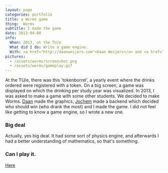 ```yaml
---
layout: page
categories: portfolio
title: a Worms game
thing:  Worms
subtitle: I made the game
date: 2013-04-08
info:
  When: 2013, at the TU/e
  What did I do: Write a game engine.
  With: <a href="http://daanweijers.com">Daan Weijers</a> and <a href="http://www.jochemvankapel.nl/">Jochem van Kapel</a>
pictures:
  - /assets/worms/screenshot.png
  - /assets/worms/gameplay.gif
---
```


At the TU/e, there was this 'tokenborrel', a yearly event where the drinks ordered were registered with a token.
On a big screen, a game was displayed on which the drinking per study year was visualized.
In 2013, I was asked to make a game with some other students.
We decided to make Worms. [Daan] made the graphics, [Jochem] made a backend which decided who should win (who drank the most) and I made the game.
I did not feel like getting to know a game engine, so I wrote a new one.

### Big deal
Actually, yes big deal. It had some sort of physics engine, and afterwards I had a better understanding of mathematics, so that's something.

### Can I play it.
[Here]

[Daan]:http://www.daanweijers.com
[Jochem]:http://www.jochemvankapel.nl/
[Here]:http://lab.bartjakobs.nl/worms
